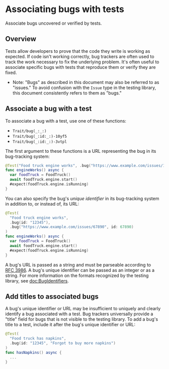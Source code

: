 # Associating bugs with tests

<!--
This source file is part of the Swift.org open source project

Copyright (c) 2023 Apple Inc. and the Swift project authors
Licensed under Apache License v2.0 with Runtime Library Exception

See https://swift.org/LICENSE.txt for license information
See https://swift.org/CONTRIBUTORS.txt for Swift project authors
-->

Associate bugs uncovered or verified by tests.

## Overview

Tests allow developers to prove that the code they write is working as expected.
If code isn't working correctly, bug trackers are often used to track the work
necessary to fix the underlying problem. It's often useful to associate
specific bugs with tests that reproduce them or verify they are fixed.

- Note: "Bugs" as described in this document may also be referred to as
  "issues." To avoid confusion with the ``Issue`` type in the testing library,
  this document consistently refers to them as "bugs."

## Associate a bug with a test

To associate a bug with a test, use one of these functions:
- ``Trait/bug(_:_:)``
- ``Trait/bug(_:id:_:)-10yf5``
- ``Trait/bug(_:id:_:)-3vtpl``

The first argument to these functions is a URL representing the bug in its
bug-tracking system:

```swift
@Test("Food truck engine works", .bug("https://www.example.com/issues/12345"))
func engineWorks() async {
  var foodTruck = FoodTruck()
  await foodTruck.engine.start()
  #expect(foodTruck.engine.isRunning)
}
```

You can also specify the bug's _unique identifier_ in its bug-tracking system in
addition to, or instead of, its URL:

```swift
@Test(
  "Food truck engine works",
  .bug(id: "12345"),
  .bug("https://www.example.com/issues/67890", id: 67890)
)
func engineWorks() async {
  var foodTruck = FoodTruck()
  await foodTruck.engine.start()
  #expect(foodTruck.engine.isRunning)
}
```

A bug's URL is passed as a string and must be parseable according to
[RFC&nbsp;3986](https://www.ietf.org/rfc/rfc3986.txt). A bug's unique identifier
can be passed as an integer or as a string. For more information on the formats
recognized by the testing library, see <doc:BugIdentifiers>.

## Add titles to associated bugs

A bug's unique identifier or URL may be insufficient to uniquely and clearly
identify a bug associated with a test. Bug trackers universally provide a
"title" field for bugs that is not visible to the testing library. To add a
bug's title to a test, include it after the bug's unique identifier or URL:

```swift
@Test(
  "Food truck has napkins",
  .bug(id: "12345", "Forgot to buy more napkins")
)
func hasNapkins() async {
  ...
}
```
